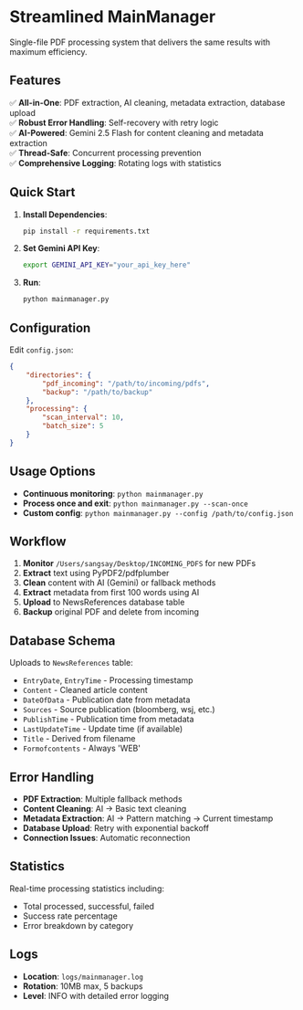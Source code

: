 # Streamlined MainManager

Single-file PDF processing system that delivers the same results with maximum efficiency.

## Features

✅ **All-in-One**: PDF extraction, AI cleaning, metadata extraction, database upload  
✅ **Robust Error Handling**: Self-recovery with retry logic  
✅ **AI-Powered**: Gemini 2.5 Flash for content cleaning and metadata extraction  
✅ **Thread-Safe**: Concurrent processing prevention  
✅ **Comprehensive Logging**: Rotating logs with statistics  

## Quick Start

1. **Install Dependencies**:
   ```bash
   pip install -r requirements.txt
   ```

2. **Set Gemini API Key**:
   ```bash
   export GEMINI_API_KEY="your_api_key_here"
   ```

3. **Run**:
   ```bash
   python mainmanager.py
   ```

## Configuration

Edit `config.json`:

```json
{
    "directories": {
        "pdf_incoming": "/path/to/incoming/pdfs",
        "backup": "/path/to/backup"
    },
    "processing": {
        "scan_interval": 10,
        "batch_size": 5
    }
}
```

## Usage Options

- **Continuous monitoring**: `python mainmanager.py`
- **Process once and exit**: `python mainmanager.py --scan-once`
- **Custom config**: `python mainmanager.py --config /path/to/config.json`

## Workflow

1. **Monitor** `/Users/sangsay/Desktop/INCOMING_PDFS` for new PDFs
2. **Extract** text using PyPDF2/pdfplumber
3. **Clean** content with AI (Gemini) or fallback methods
4. **Extract** metadata from first 100 words using AI
5. **Upload** to NewsReferences database table
6. **Backup** original PDF and delete from incoming

## Database Schema

Uploads to `NewsReferences` table:
- `EntryDate`, `EntryTime` - Processing timestamp
- `Content` - Cleaned article content
- `DateOfData` - Publication date from metadata
- `Sources` - Source publication (bloomberg, wsj, etc.)
- `PublishTime` - Publication time from metadata
- `LastUpdateTime` - Update time (if available)
- `Title` - Derived from filename
- `Formofcontents` - Always 'WEB'

## Error Handling

- **PDF Extraction**: Multiple fallback methods
- **Content Cleaning**: AI → Basic text cleaning
- **Metadata Extraction**: AI → Pattern matching → Current timestamp
- **Database Upload**: Retry with exponential backoff
- **Connection Issues**: Automatic reconnection

## Statistics

Real-time processing statistics including:
- Total processed, successful, failed
- Success rate percentage
- Error breakdown by category

## Logs

- **Location**: `logs/mainmanager.log`
- **Rotation**: 10MB max, 5 backups
- **Level**: INFO with detailed error logging